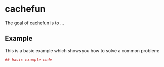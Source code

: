 # cachefun

The goal of cachefun is to ...

## Example

This is a basic example which shows you how to solve a common problem:

``` r
## basic example code
```

